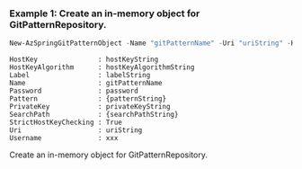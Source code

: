 ### Example 1: Create an in-memory object for GitPatternRepository.
```powershell
New-AzSpringGitPatternObject -Name "gitPatternName" -Uri "uriString" -HostKey "hostKeyString" -HostKeyAlgorithm "hostKeyAlgorithmString" -Label "labelString" -Password "password" -Pattern "patternString" -PrivateKey "privateKeyString" -SearchPath "searchPathString" -StrictHostKeyChecking:$true -Username "xxx"
```

```output
HostKey               : hostKeyString
HostKeyAlgorithm      : hostKeyAlgorithmString
Label                 : labelString
Name                  : gitPatternName
Password              : password
Pattern               : {patternString}
PrivateKey            : privateKeyString
SearchPath            : {searchPathString}
StrictHostKeyChecking : True
Uri                   : uriString
Username              : xxx
```

Create an in-memory object for GitPatternRepository.
